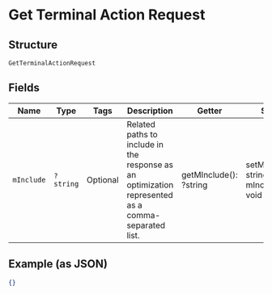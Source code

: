 
# Get Terminal Action Request

## Structure

`GetTerminalActionRequest`

## Fields

| Name | Type | Tags | Description | Getter | Setter |
|  --- | --- | --- | --- | --- | --- |
| `mInclude` | `?string` | Optional | Related paths to include in the response as an optimization represented as a<br>comma-separated list. | getMInclude(): ?string | setMInclude(?string mInclude): void |

## Example (as JSON)

```json
{}
```

